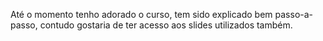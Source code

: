 Até o momento tenho adorado o curso, tem sido explicado bem passo-a-passo, contudo gostaria de ter acesso aos slides utilizados também.
